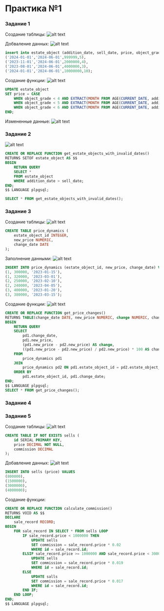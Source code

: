 # Практика №1

### Задание 1

Создание таблицы:
![alt text]({6F8C7B9A-DC1F-44DF-ACAF-E279313C7802}.png)


Добваление данных:
![alt text]({8C6734A9-819B-46AD-88A3-36B54DC1EE6C}.png)

```sql
insert into estate_object (addition_date, sell_date, price, object_grade) values
('2024-01-01','2024-06-01',999999,5),
('2023-11-01','2024-06-01',2000000,4),
('2023-08-01','2024-06-01',4000000,3),
('2024-01-01','2024-06-01',10000000,10);
```


Создание функции:
![alt text]({8A3B78FA-15F9-4A67-9D0F-491B70DBE0EA}.png)

```sql
UPDATE estate_object
SET price = CASE
    WHEN object_grade < 4 AND EXTRACT(MONTH FROM AGE(CURRENT_DATE, addition_date)) > 12 THEN price * 0.80
    WHEN object_grade < 5 AND EXTRACT(MONTH FROM AGE(CURRENT_DATE, addition_date)) > 9 THEN price * 0.90
    WHEN object_grade < 6 AND EXTRACT(MONTH FROM AGE(CURRENT_DATE, addition_date)) > 6 THEN price * 0.95
END;
```

Измененные данные:
![alt text]({05C02AE2-030E-46D5-B3CE-C1CD5C8C995E}.png)


### Задание 2

![alt text]({2D4B8F5C-8F92-4DC9-9686-5FD5726EDA5D}.png)

```sql
CREATE OR REPLACE FUNCTION get_estate_objects_with_invalid_dates()
RETURNS SETOF estate_object AS $$
BEGIN
    RETURN QUERY
    SELECT *
    FROM estate_object
    WHERE addition_date > sell_date;
END;
$$ LANGUAGE plpgsql;

SELECT * FROM get_estate_objects_with_invalid_dates();
```


### Задание 3

Создание таблицы:
![alt text]({A8132F53-7FBA-4788-8B39-7AA9AD077521}.png)
```sql
CREATE TABLE price_dynamics (
    estate_object_id INTEGER,
    new_price NUMERIC,
    change_date DATE
);
```


Заполнение данными:
![alt text]({5D0DAB77-4BC7-446B-8EEB-A3D63EDE2A5B}.png)
```sql
INSERT INTO price_dynamics (estate_object_id, new_price, change_date) VALUES
(1, 300000, '2023-01-15'),
(1, 320000, '2023-03-01'),
(2, 250000, '2023-02-10'),
(2, 240000, '2023-04-05'),
(3, 400000, '2023-01-20'),
(3, 380000, '2023-03-15');
```


Создание функции:
![alt text]({A91EEA94-8D0B-4552-B1DC-48F96C372FB9}.png)
```sql
CREATE OR REPLACE FUNCTION get_price_changes()
RETURNS TABLE(change_date DATE, new_price NUMERIC, change NUMERIC, changes_percentage NUMERIC) AS $$
BEGIN
    RETURN QUERY
    SELECT
        pd1.change_date,
        pd1.new_price,
        (pd1.new_price - pd2.new_price) AS change,
        ((pd1.new_price - pd2.new_price) / pd2.new_price) * 100 AS changes_percentage
    FROM
        price_dynamics pd1
    JOIN
        price_dynamics pd2 ON pd1.estate_object_id = pd2.estate_object_id AND pd1.change_date > pd2.change_date
    ORDER BY
        pd1.estate_object_id, pd1.change_date;
END;
$$ LANGUAGE plpgsql;
SELECT * FROM get_price_changes();
```


### Задание 4


### Задание 5

Создание таблицы:
![alt text]({FBFCB7FA-29DE-48C2-8B7E-6970B3D65179}.png)
```sql
CREATE TABLE IF NOT EXISTS sells (
    id SERIAL PRIMARY KEY,
    price DECIMAL NOT NULL,
    commission DECIMAL
);

```

Добавление данных:
![alt text]({54669CC5-233D-4352-8716-9672635493DE}.png)
```sql
INSERT INTO sells (price) VALUES
(800000),
(1500000),
(3000000),
(4000000);
```

Создание функции:

```sql
CREATE OR REPLACE FUNCTION calculate_commission()
RETURNS VOID AS $$
DECLARE
    sale_record RECORD;
BEGIN
    FOR sale_record IN SELECT * FROM sells LOOP
        IF sale_record.price < 1000000 THEN
            UPDATE sells
            SET commission = sale_record.price * 0.02
            WHERE id = sale_record.id;
        ELSIF sale_record.price >= 1000000 AND sale_record.price < 3000000 THEN
            UPDATE sells
            SET commission = sale_record.price * 0.019
            WHERE id = sale_record.id;
        ELSE
            UPDATE salls
            SET commission = sale_record.price * 0.017
            WHERE id = sale_record.id;
        END IF;
    END LOOP;
END;
$$ LANGUAGE plpgsql;
```
